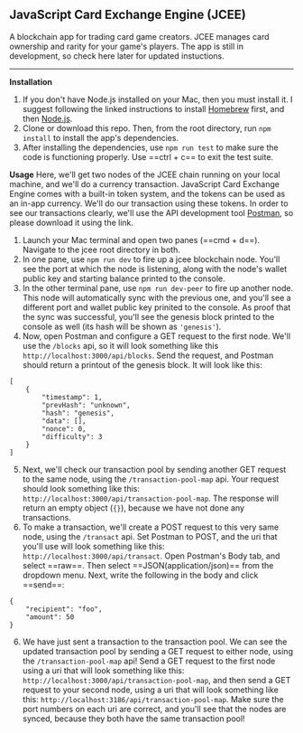 ## JavaScript Card Exchange Engine (JCEE)

A blockchain app for trading card game creators. JCEE manages card ownership and rarity for your game's players. The app is still in development, so check here later for updated instuctions.
___

**Installation**

1. If you don't have Node.js installed on your Mac, then you must install it. I suggest following the linked instructions to install [Homebrew](http://osxdaily.com/2018/03/07/how-install-homebrew-mac-os/) first, and then [Node.js](http://osxdaily.com/2018/06/29/how-install-nodejs-npm-mac/).
2. Clone or download this repo. Then, from the root directory, run `npm install` to install the app's dependencies.
3. After installing the dependencies, use `npm run test` to make sure the code is functioning properly. Use ==ctrl + c== to exit the test suite.

**Usage**
Here, we'll get two nodes of the JCEE chain running on your local machine, and we'll do a currency transaction. JavaScript Card Exchange Engine comes with a built-in token system, and the tokens can be used as an in-app currency. We'll do our transaction using these tokens. In order to see our transactions clearly, we'll use the API development tool [Postman](https://www.getpostman.com/products), so please download it using the link.

1. Launch your Mac terminal and open two panes (==cmd + d==). Navigate to the jcee root directory in both.
2. In one pane, use `npm run dev` to fire up a jcee blockchain node. You'll see the port at which the node is listening, along with the node's wallet public key and starting balance printed to the console.
3. In the other terminal pane, use `npm run dev-peer` to fire up another node. This node will automatically sync with the previous one, and you'll see a different port and wallet public key prinited to the console. As proof that the sync was successful, you'll see the genesis block printed to the console as well (its hash will be shown as `'genesis'`).
4. Now, open Postman and configure a GET request to the first node. We'll use the `/blocks` api, so it will look something like this `http://localhost:3000/api/blocks`. Send the request, and Postman should return a printout of the genesis block. It will look like this:
```
[
    {
        "timestamp": 1,
        "prevHash": "unknown",
        "hash": "genesis",
        "data": [],
        "nonce": 0,
        "difficulty": 3
    }
]
```
5. Next, we'll check our transaction pool by sending another GET request to the same node, using the `/transaction-pool-map` api. Your request should look something like this: `http://localhost:3000/api/transaction-pool-map`. The response will return an empty object (`{}`), because we have not done any transactions.
6. To make a transaction, we'll create a POST request to this very same node, using the `/transact` api. Set Postman to POST, and the uri that you'll use will look something like this: `http://localhost:3000/api/transact`. Open Postman's Body tab, and select ==raw==. Then select ==JSON(application/json)== from the dropdown menu. Next, write the following in the body and click ==send==:
```
{
	"recipient": "foo",
	"amount": 50
}
```
6. We have just sent a transaction to the transaction pool. We can see the updated transaction pool by sending a GET request to either node, using the `/transaction-pool-map` api! Send a GET request to the first node using a uri that will look something like this: `http://localhost:3000/api/transaction-pool-map`, and then send a GET request to your second node, using a uri that will look something like this: `http://localhost:3186/api/transaction-pool-map`. Make sure the port numbers on each uri are correct, and you'll see that the nodes are synced, because they both have the same transaction pool!